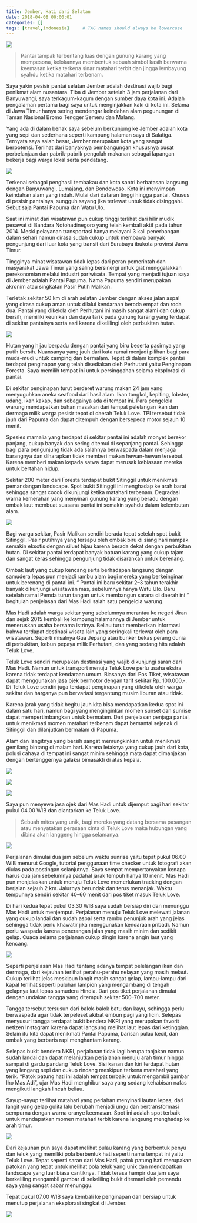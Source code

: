 ```yaml
---
title: Jember, Hati dari Selatan
date: 2018-04-08 00:00:01
categories: []
tags: [travel,indonesia]     # TAG names should always be lowercase
---
```


![](https://lh3.googleusercontent.com/pw/AP1GczOOK17UiXZ8R_UaNmbzdCa3HaLOSMSTfdIrqt3krQGeKLU5Z405iCsxvjv2LW2Pdlh0nhGvLBmFRAjBWjTF_BScYDjXR3Sgu3UVUxmcZpeV7u8uj5HMXVMB8C4e2oKPUram1YQmQHn5316weiGZkY2mIA=w2590-h1466-s-no-gm?authuser=0)

> Pantai tampak terbentang luas dengan gunung karang yang mempesona, kelokannya membentuk sebuah simbol kasih berwarna keemasan ketika terkena sinar matahari terbit dan jingga lembayung syahdu ketika matahari terbenam.

Saya yakin pesisir pantai selatan Jember adalah destinasi wajib bagi penikmat alam nusantara. Tiba di Jember setelah 3 jam perjalanan dari Banyuwangi, saya terkagum-kagum dengan sumber daya kota ini. Adalah pengalaman pertama bagi saya untuk menginjakkan kaki di kota ini. Selama di Jawa Timur hanya sering mendengar keindahan alam pegunungan di Taman Nasional Bromo Tengger Semeru dan Malang.

Yang ada di dalam benak saya sebelum berkunjung ke Jember adalah kota yang sepi dan sederhana seperti kampung halaman saya di Salatiga. Ternyata saya salah besar, Jember merupakan kota yang sangat berpotensi. Terlihat dari banyaknya pembangungan khususnya pusat perbelanjaan dan pabrik-pabrik pengolah makanan sebagai lapangan bekerja bagi warga lokal serta pendatang.

![](https://lh3.googleusercontent.com/pw/AP1GczNWtitkkwnWVZuyR5wetRFo2I4dJqPIUZHYTX9C8XjCMRE8bAiHFohVvc9qNrZ3z-VwX3gQRaI5PYvrSHA3OlqHfdj8vADypRjTIPEumhzNG2S0Xtl7YoQblz9HCWmNdoyzwb1v7EJfxC2kzuIEbHKIWQ=w2590-h1466-s-no-gm?authuser=0)

Terkenal sebagai penghasil tembakau dan kota santri berbatasan langsung dengan Banyuwangi, Lumajang, dan Bondowoso. Kota ini menyimpan keindahan alam yang indah. Mulai dari dataran tinggi hingga pantai. Khusus di pesisir pantainya, sungguh sayang jika terlewat untuk tidak disinggahi. Sebut saja Pantai Papuma dan Watu Ulo.

Saat ini minat dari wisatawan pun cukup tinggi terlihat dari hilir mudik pesawat di Bandara Notohadinegoro yang telah kembali aktif pada tahun 2014. Meski pelayanan transportasi hanya melayani 3 kali penerbangan dalam sehari namun dirasa sudah cukup untuk membawa banyak pengunjung dari luar kota yang transit dari Surabaya ibukota provinsi Jawa Timur.

Tingginya minat wisatawan tidak lepas dari peran pemerintah dan masyarakat Jawa Timur yang saling bersinergi untuk giat menggalakkan perekonomian melalui industri pariwisata. Tempat yang menjadi tujuan saya di Jember adalah Pantai Papuma. Nama Papuma sendiri merupakan akronim atau singkatan Pasir Putih Malikan.

Terletak sekitar 50 km di arah selatan Jember dengan akses jalan aspal yang dirasa cukup aman untuk dilalui kendaraan beroda empat dan roda dua. Pantai yang dikelola oleh Perhutani ini masih sangat alami dan cukup bersih, memiliki keunikan dan daya tarik pada gunung karang yang terdapat di sekitar pantainya serta asri karena dikelilingi oleh perbukitan hutan.

![](https://lh3.googleusercontent.com/pw/AP1GczMZzLSXycOWhhLvaJ5dJpe8wkyJZeFBM0FCmKw9vO6SWISJ9Fem9J587n1EhLFZKOiIc5JYDTB2JzVf_XQNF72XGethjqowOKBdwMfzxDqTv5Mew7EwJ5nSsn73ucnBDqg1XftOBwW2MxCF6uKRoXyUPg=w2199-h1466-s-no-gm?authuser=0)

Hutan yang hijau berpadu dengan pantai yang biru beserta pasirnya yang putih bersih. Nuansanya yang jauh dari kata ramai menjadi pilihan bagi para muda-mudi untuk camping dan bermalam. Tepat di dalam komplek pantai terdapat penginapan yang telah disediakan oleh Perhutani yaitu Penginapan Foresta. Saya memilih tempat ini untuk persinggahan selama eksplorasi di pantai.

Di sekitar penginapan turut berderet warung makan 24 jam yang menyuguhkan aneka seafood dari hasil alam. Ikan tongkol, kepiting, lobster, udang, ikan kakap, dan sebagainya ada di tempat ini. Para pengelola warung mendapatkan bahan masakan dari tempat pelelangan ikan dan dermaga milik warga pesisir tepat di daerah Teluk Love. TPI tersebut tidak jauh dari Papuma dan dapat ditempuh dengan bersepeda motor sejauh 10 menit.

Spesies mamalia yang terdapat di sekitar pantai ini adalah monyet berekor panjang, cukup banyak dan sering ditemui di sepanjang pantai. Sehingga bagi para pengunjung tidak ada salahnya berwaspada dalam menjaga barangnya dan diharapkan tidak memberi makan hewan-hewan tersebut. Karena memberi makan kepada satwa dapat merusak kebiasaan mereka untuk bertahan hidup.

Sekitar 200 meter dari Foresta terdapat bukit Sitinggil untuk menikmati pemandangan landscape. Spot bukit Sitinggil ini menghadap ke arah barat sehingga sangat cocok dikunjungi ketika matahari terbenam. Degradasi warna kemerahan yang menyinari gunung karang yang beradu dengan ombak laut membuat suasana pantai ini semakin syahdu dalam kelembutan alam.

![](https://lh3.googleusercontent.com/pw/AP1GczOJwSl6d8vjx6Fg_EJYfyEPI8L1QrPaIH2sArP7Zj9HMD7ZCxBDgEySbW2Bh-V7woMud0h4CpXqIwhMbWq9pT0eRVe85jS_uAgUA747I4r-o9mFTz_PwazPlqS3B_k-fax8q6lfrLbrxGQftJL1IYo_6w=w2199-h1466-s-no-gm?authuser=0)

Bagi warga sekitar, Pasir Malikan sendiri berada tepat setelah spot bukit Sitinggil. Pasir putihnya yang tersapu oleh ombak biru di siang hari nampak semakin eksotis dengan siluet hijau karena berada dekat dengan perbukitan hutan. Di sekitar pantai terdapat banyak batuan karang yang cukup tajam dan sangat keras sehingga pengunjung tidak disarankan untuk berenang.

Ombak laut yang cukup kencang serta berhadapan langsung dengan samudera lepas pun menjadi rambu alam bagi mereka yang berkeinginan untuk berenang di pantai ini. “ Pantai ini baru sekitar 2–3 tahun terakhir banyak dikunjungi wisatawan mas, sebelumnya hanya Watu Ulo. Baru setelah ramai Pemda turun tangan untuk membangun sarana di daerah ini “ begitulah penjelasan dari Mas Hadi salah satu pengelola warung.

Mas Hadi adalah warga sekitar yang sebelumnya merantau ke negeri Jiran dan sejak 2015 kembali ke kampung halamannya di Jember untuk meneruskan usaha bersama istrinya. Beliau turut memberikan informasi bahwa terdapat destinasi wisata lain yang seringkali terlewat oleh para wisatawan. Seperti misalnya Gua Jepang atau bunker bekas perang dunia di perbukitan, kebun pepaya milik Perhutani, dan yang sedang hits adalah Teluk Love.

Teluk Love sendiri merupakan destinasi yang wajib dikunjungi saran dari Mas Hadi. Namun untuk transport menuju Teluk Love perlu usaha ekstra karena tidak terdapat kendaraan umum. Biasanya dari Pos Tiket, wisatawan dapat menggunakan jasa ojek bermotor dengan tarif sekitar Rp. 100.000,-. Di Teluk Love sendiri juga terdapat penginapan yang dikelola oleh warga sekitar dan harganya pun bervariasi tergantung musim liburan atau tidak.

Karena jarak yang tidak begitu jauh kita bisa mendapatkan kedua spot ini dalam satu hari, namun bagi yang menginginkan momen sunset dan sunrise dapat mempertimbangkan untuk bermalam. Dari penjelasan penjaga pantai, untuk menikmati momen matahari terbenam dapat bersantai sejenak di Sitinggil dan dilanjutkan bermalam di Papuma.

Alam dan langitnya yang bersih sangat memungkinkan untuk menikmati gemilang bintang di malam hari. Karena letaknya yang cukup jauh dari kota, polusi cahaya di tempat ini sangat minim sehingga mata dapat dimanjakan dengan bertenggernya galaksi bimasakti di atas kepala.

![](https://lh3.googleusercontent.com/pw/AP1GczOJwSl6d8vjx6Fg_EJYfyEPI8L1QrPaIH2sArP7Zj9HMD7ZCxBDgEySbW2Bh-V7woMud0h4CpXqIwhMbWq9pT0eRVe85jS_uAgUA747I4r-o9mFTz_PwazPlqS3B_k-fax8q6lfrLbrxGQftJL1IYo_6w=w2199-h1466-s-no-gm?authuser=0)

![](https://lh3.googleusercontent.com/pw/AP1GczPivq9JoU9f2fjsuqgOerj9mBP454ZqmAagz1F6i2Ml1FHQPyzSzTHlcWaxBO70LwOFpZuL7i1gPIi4ISI-uyd1xuy3pn5tdWN0Gg-xrOBwfc2vGkg-8fhNWHWTa0Ar0y1gXcEgcDInJcaE2f8RVi9yTg=w1171-h1466-s-no-gm?authuser=0)

![](https://lh3.googleusercontent.com/pw/AP1GczPHgy5Z7956OFBxv9AMCIDB2tfGFbXU8IaWQPXsNrwOnwKFGaLlCH770AOylZKh1hSueDbcOpCcKYoWHlWYwXkKgiJ2KNt8C-N8drKiZ73fynVvxFZupKExDRtYFQeZ1w8hn6oTHvjs4FEGCkLxXGXpXw=w1099-h1466-s-no-gm?authuser=0)

Saya pun menyewa jasa ojek dari Mas Hadi untuk dijemput pagi hari sekitar pukul 04.00 WIB dan diantarkan ke Teluk Love.

> Sebuah mitos yang unik, bagi mereka yang datang bersama pasangan atau menyatakan perasaan cinta di Teluk Love maka hubungan yang dibina akan langgeng hingga selamanya.

![](https://lh3.googleusercontent.com/pw/AP1GczP-F3uaBEBIR3zqhPqPdk0zHnbe2l0gzlWRVMCypuZQiam24Oa1RBsPKAQaj1y9rEbxobwfLlUHNSBg1aUYdiQ1Kre4IepAEGmVvpsh1WCGcOfApIe0gyi9VtJTsLZ8RC_k7CcS7yjGyapSE5k_g4NHLA=w1955-h1466-s-no-gm?authuser=0)

Perjalanan dimulai dua jam sebelum waktu sunrise yaitu tepat pukul 06.00 WIB menurut Google, tutorial penggunaan time checker untuk fotografi akan diulas pada postingan selanjutnya. Saya sempat mempertanyakan kenapa harus dua jam sebelumnya padahal jarak tempuh hanya 10 menit. Mas Hadi pun menjelaskan untuk menuju Teluk Love memerlukan tracking dengan berjalan sejauh 2 km. Jalurnya berundak dan terus menanjak. Waktu tempuhnya sendiri sekitar 40–60 menit dari pos tiket masuk Teluk Love.

Di hari kedua tepat pukul 03.30 WIB saya sudah bersiap diri dan menunggu Mas Hadi untuk menjemput. Perjalanan menuju Teluk Love melewati jalanan yang cukup landai dan sudah aspal serta rambu penunjuk arah yang jelas sehingga tidak perlu khawatir jika menggunakan kendaraan pribadi. Namun perlu waspada karena penerangan jalan yang masih minim dan sedikit gelap. Cuaca selama perjalanan cukup dingin karena angin laut yang kencang.

![](https://lh3.googleusercontent.com/pw/AP1GczNgQQW-WpK0VZZoL9B620frHmkw4lVI2zkWP2vScW1Tnn7evaZUXzIeTcXFM_AG_pAznW2Ai9_Y9eVU7YsEzKuOdFTwETk6tjb9W7WRbw2Qn__I4NEbOLpXSTXuLTVLgFbLs-A0ZQEAmAEmaFm0ojKP6g=w2590-h1466-s-no-gm?authuser=0)

Seperti penjelasan Mas Hadi tentang adanya tempat pelelangan ikan dan dermaga, dari kejauhan terlihat perahu-perahu nelayan yang masih melaut. Cukup terlihat jelas meskipun langit masih sangat gelap, lampu-lampu dari kapal terlihat seperti puluhan lampion yang mengambang di tengah gelapnya laut lepas samudera Hindia. Dari pos tiket perjalanan dimulai dengan undakan tangga yang ditempuh sekitar 500–700 meter.

Tangga tersebut tersusun dari balok-balok batu dan kayu, sehingga perlu berwaspada agar tidak terpeleset akibat embun pagi yang licin. Selepas menyusuri tangga terdapat bukit bendera NKRI yang merupakan favorit netizen Instagram karena dapat langsung melihat laut lepas dari ketinggian. Selain itu kita dapat menikmati Pantai Papuma, barisan pulau kecil, dan ombak yang berbaris rapi menghantam karang.

Selepas bukit bendera NKRI, perjalanan tidak lagi berupa tanjakan namun sudah landai dan dapat melanjutkan perjalanan menuju arah timur hingga sampai di gardu pandang Teluk Love. Sisi kanan dan kiri terdapat hutan yang lengang sepi dan cukup rindang meskipun terkena matahari yang terik. “Patok patung hati ini adalah tempat terbaik untuk mengambil gambar lho Mas Adi”, ujar Mas Hadi menghibur saya yang sedang kehabisan nafas mengikuti langkah lincah beliau.

Sayup-sayup terlihat matahari yang perlahan menyinari lautan lepas, dari langit yang gelap gulita lalu berubah menjadi ungu dan bertransformasi sempurna dengan warna oranye keemasan. Spot ini adalah spot terbaik untuk mendapatkan momen matahari terbit karena langsung menghadap ke arah timur.

![](https://lh3.googleusercontent.com/pw/AP1GczOLLCizjPHvS7bSpZZrmE09k5ihDVbv8ptwocodEDT2ezLentg7D3pLeXVwfZ7t97MaBMYbtacq4ytG0hEuAIbi9jNAQrXXhVx0o9BRi1GO58nPPDV5OzEkXUV3yv0MH--4D-H6zyM21OYKvFFI2JIvGw=w1955-h1466-s-no-gm?authuser=0)

Dari kejauhan pun saya dapat melihat pulau karang yang berbentuk penyu dan teluk yang memiliki pola berbentuk hati seperti nama tempat ini yaitu Teluk Love. Tepat seperti saran dari Mas Hadi, patok patung hati merupakan patokan yang tepat untuk melihat pola teluk yang unik dan mendapatkan landscape yang luar biasa cantiknya. Tidak terasa hampir dua jam saya berkeliling mengambil gambar di sekeliling bukit ditemani oleh pemandu saya yang sangat sabar menunggu.

Tepat pukul 07.00 WIB saya kembali ke penginapan dan bersiap untuk menutup perjalanan eksplorasi singkat di Jember.

![](https://lh3.googleusercontent.com/pw/AP1GczO-Qb7M4_C72xORmun25UHTWzmXLFUNBjCu7vfWXBhn7JXwBzmn0rQ5nWp44Ygqgyg_UtY2_dAXzCXeyrTGwtyyWLqUh1KEs84jrHeEb7DWOwxZddgDOtPpKmOaPcXAAw_e1FBzpKbDjdDoyxgZOx3Pwg=w2590-h1466-s-no-gm?authuser=0)